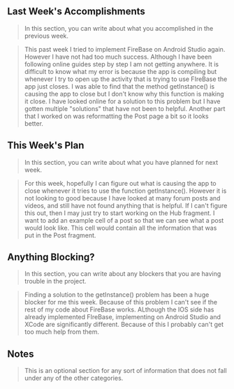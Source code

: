 ## Last Week's Accomplishments

> In this section, you can write about what you accomplished in the previous week.

> This past week I tried to implement FireBase on Android Studio again. However I have not had too much success. Although I have been following online guides step by step I am not getting anywhere. It is difficult to know what my error is because the app is compiling but whenever I try to open up the activity that is trying to use FIreBase the app just closes. I was able to find that the method getInstance() is causing the app to close but I don't know why this function is making it close. I have looked online for a solution to this problem but I have gotten multiple "solutions" that have not been to helpful. Another part that I worked on was reformatting the Post page a bit so it looks better.

## This Week's Plan

> In this section, you can write about what you have planned for next week.

> For this week, hopefully I can figure out what is causing the app to close whenever it tries to use the function getInstance(). However it is not looking to good because I have looked at many forum posts and videos, and still have not found anything that is helpful. If I can't figure this out, then I may just try to start working on the Hub fragment. I want to add an example cell of a post so that we can see what a post would look like. This cell would contain all the information that was put in the Post fragment.

## Anything Blocking?

> In this section, you can write about any blockers that you are having trouble in the project.

> Finding a solution to the getInstance() problem has been a huge blocker for me this week. Because of this problem I can't see if the rest of my code about FireBase works. ALthough the IOS side has already implemented FIreBase, implementing on Android Studio and XCode are significantly different. Because of this I probably can't get too much help from them. 

## Notes

> This is an optional section for any sort of information that does not fall under any of the other categories.
